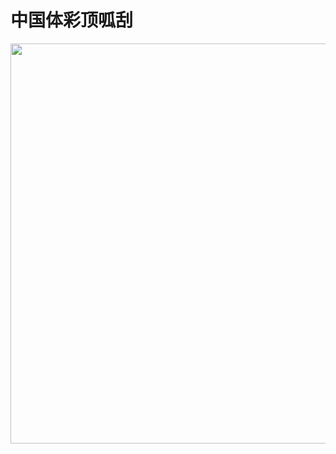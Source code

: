 # 中国体彩顶呱刮
<img src="https://github.com/LuckyCattZW/ProjectDemo/blob/master/DggStore/%E9%A1%B6%E5%91%B1%E5%88%AE.gif" width="640px">